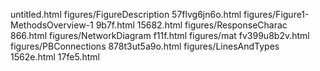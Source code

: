 untitled.html
figures/FigureDescription
57flvg6jn6o.html
figures/Figure1-MethodsOverview-1
9b7f.html
15682.html
figures/ResponseCharac
866.html
figures/NetworkDiagram
f11f.html
figures/mat
fv399u8b2v.html
figures/PBConnections
878t3ut5a9o.html
figures/LinesAndTypes
1562e.html
17fe5.html